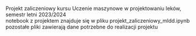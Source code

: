 Projekt zaliczeniowy kursu Uczenie maszynowe w projektowaniu leków, semestr letni 2023/2024  
notebook z projektem znajduje się w pliku projekt_zaliczeniowy_mldd.ipynb  
pozostałe pliki zawierają dane potrzebne do realizacji projektu
